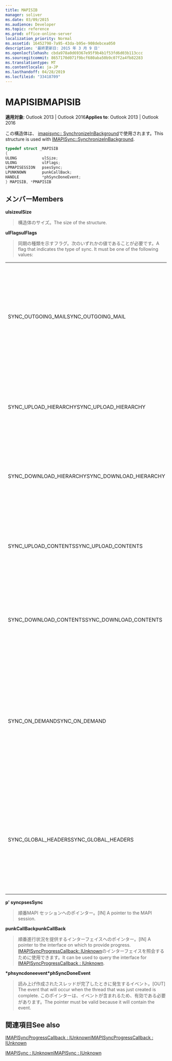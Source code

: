 ```yaml
---
title: MAPISIB
manager: soliver
ms.date: 03/09/2015
ms.audience: Developer
ms.topic: reference
ms.prod: office-online-server
localization_priority: Normal
ms.assetid: 16452798-7a95-43da-b95e-908debcea050
description: '最終更新日: 2015 年 3 月 9 日'
ms.openlocfilehash: cbda978a0d69367e95f9b4b1f53fd6d03b113ccc
ms.sourcegitcommit: 8657170d071f9bcf680aba50b9c07f2a4fb82283
ms.translationtype: MT
ms.contentlocale: ja-JP
ms.lasthandoff: 04/28/2019
ms.locfileid: "33418709"
---
```

# <a name="mapisib"></a><span data-ttu-id="9f2c4-103">MAPISIB</span><span class="sxs-lookup"><span data-stu-id="9f2c4-103">MAPISIB</span></span>

  
  
<span data-ttu-id="9f2c4-104">**適用対象**: Outlook 2013 | Outlook 2016</span><span class="sxs-lookup"><span data-stu-id="9f2c4-104">**Applies to**: Outlook 2013 | Outlook 2016</span></span> 
  
<span data-ttu-id="9f2c4-105">この構造体は、 [imapisync:: SynchronizeInBackground](imapisyncsynchronizeinbackground.md)で使用されます。</span><span class="sxs-lookup"><span data-stu-id="9f2c4-105">This structure is used with [IMAPISync::SynchronizeInBackground](imapisyncsynchronizeinbackground.md).</span></span>
  
```cpp
typedef struct _MAPISIB
{
ULONG           ulSize;                
ULONG           ulFlags;
LPMAPISESSION   psesSync;
LPUNKNOWN       punkCallBack;
HANDLE          *phSyncDoneEvent;    
} MAPISIB, *PMAPISIB
```

## <a name="members"></a><span data-ttu-id="9f2c4-106">メンバー</span><span class="sxs-lookup"><span data-stu-id="9f2c4-106">Members</span></span>

 <span data-ttu-id="9f2c4-107">**ulsize**</span><span class="sxs-lookup"><span data-stu-id="9f2c4-107">**ulSize**</span></span>
  
> <span data-ttu-id="9f2c4-108">構造体のサイズ。</span><span class="sxs-lookup"><span data-stu-id="9f2c4-108">The size of the structure.</span></span>
    
 <span data-ttu-id="9f2c4-109">**ulFlags**</span><span class="sxs-lookup"><span data-stu-id="9f2c4-109">**ulFlags**</span></span>
  
> <span data-ttu-id="9f2c4-110">同期の種類を示すフラグ。次のいずれかの値であることが必要です。</span><span class="sxs-lookup"><span data-stu-id="9f2c4-110">A flag that indicates the type of sync. It must be one of the following values:</span></span>
    
||||
|:-----|:-----|:-----|
|<span data-ttu-id="9f2c4-111">SYNC_OUTGOING_MAIL</span><span class="sxs-lookup"><span data-stu-id="9f2c4-111">SYNC_OUTGOING_MAIL</span></span>  <br/> |<span data-ttu-id="9f2c4-112">0x00000200</span><span class="sxs-lookup"><span data-stu-id="9f2c4-112">0x00000200</span></span>  <br/> |<span data-ttu-id="9f2c4-113">メッセージをサーバーに送信します (現在は使用されていません)。</span><span class="sxs-lookup"><span data-stu-id="9f2c4-113">Send the message to the server (not currently in use).</span></span>  <br/> |
|<span data-ttu-id="9f2c4-114">SYNC_UPLOAD_HIERARCHY</span><span class="sxs-lookup"><span data-stu-id="9f2c4-114">SYNC_UPLOAD_HIERARCHY</span></span>  <br/> |<span data-ttu-id="9f2c4-115">0x00000001</span><span class="sxs-lookup"><span data-stu-id="9f2c4-115">0x00000001</span></span>  <br/> |<span data-ttu-id="9f2c4-116">サーバーに対して階層の変更を行います。</span><span class="sxs-lookup"><span data-stu-id="9f2c4-116">Push hierarchy changes to the server.</span></span>  <br/> |
|<span data-ttu-id="9f2c4-117">SYNC_DOWNLOAD_HIERARCHY</span><span class="sxs-lookup"><span data-stu-id="9f2c4-117">SYNC_DOWNLOAD_HIERARCHY</span></span>  <br/> |<span data-ttu-id="9f2c4-118">0x00000002</span><span class="sxs-lookup"><span data-stu-id="9f2c4-118">0x00000002</span></span>  <br/> |<span data-ttu-id="9f2c4-119">サーバーから階層の変更を取得します。</span><span class="sxs-lookup"><span data-stu-id="9f2c4-119">Pull hierarchy changes from server.</span></span>  <br/> |
|<span data-ttu-id="9f2c4-120">SYNC_UPLOAD_CONTENTS</span><span class="sxs-lookup"><span data-stu-id="9f2c4-120">SYNC_UPLOAD_CONTENTS</span></span>  <br/> |<span data-ttu-id="9f2c4-121">0x00000040</span><span class="sxs-lookup"><span data-stu-id="9f2c4-121">0x00000040</span></span>  <br/> |<span data-ttu-id="9f2c4-122">メッセージの変更をサーバーにプッシュします。</span><span class="sxs-lookup"><span data-stu-id="9f2c4-122">Push message changes to server.</span></span>  <br/> |
|<span data-ttu-id="9f2c4-123">SYNC_DOWNLOAD_CONTENTS</span><span class="sxs-lookup"><span data-stu-id="9f2c4-123">SYNC_DOWNLOAD_CONTENTS</span></span>  <br/> |<span data-ttu-id="9f2c4-124">0x00000080</span><span class="sxs-lookup"><span data-stu-id="9f2c4-124">0x00000080</span></span>  <br/> |<span data-ttu-id="9f2c4-125">サーバーからメッセージの変更を取得します。</span><span class="sxs-lookup"><span data-stu-id="9f2c4-125">Pull message changes from server.</span></span>  <br/> |
|<span data-ttu-id="9f2c4-126">SYNC_ON_DEMAND</span><span class="sxs-lookup"><span data-stu-id="9f2c4-126">SYNC_ON_DEMAND</span></span>  <br/> |<span data-ttu-id="9f2c4-127">0x20000000</span><span class="sxs-lookup"><span data-stu-id="9f2c4-127">0x20000000</span></span>  <br/> |<span data-ttu-id="9f2c4-128">同期はユーザーによって開始され、より高い優先度である必要があります。</span><span class="sxs-lookup"><span data-stu-id="9f2c4-128">The sync was initiated by the user and should be a higher priority.</span></span>  <br/> |
|<span data-ttu-id="9f2c4-129">SYNC_GLOBAL_HEADERS</span><span class="sxs-lookup"><span data-stu-id="9f2c4-129">SYNC_GLOBAL_HEADERS</span></span>  <br/> |<span data-ttu-id="9f2c4-130">0x02000000</span><span class="sxs-lookup"><span data-stu-id="9f2c4-130">0x02000000</span></span>  <br/> |<span data-ttu-id="9f2c4-131">完全な本文ではなく、ヘッダーのみを同期する必要があります。</span><span class="sxs-lookup"><span data-stu-id="9f2c4-131">Should only sync headers and not full bodies.</span></span>  <br/> |
   
 <span data-ttu-id="9f2c4-132">**p' sync**</span><span class="sxs-lookup"><span data-stu-id="9f2c4-132">**psesSync**</span></span>
  
> <span data-ttu-id="9f2c4-133">順番MAPI セッションへのポインター。</span><span class="sxs-lookup"><span data-stu-id="9f2c4-133">[IN] A pointer to the MAPI session.</span></span>
    
 <span data-ttu-id="9f2c4-134">**punkCallBack**</span><span class="sxs-lookup"><span data-stu-id="9f2c4-134">**punkCallBack**</span></span>
  
> <span data-ttu-id="9f2c4-135">順番進行状況を提供するインターフェイスへのポインター。</span><span class="sxs-lookup"><span data-stu-id="9f2c4-135">[IN] A pointer to the interface on which to provide progress.</span></span> <span data-ttu-id="9f2c4-136">[IMAPISyncProgressCallback: IUnknown](imapisyncprogresscallbackiunknown.md)のインターフェイスを照会するために使用できます。</span><span class="sxs-lookup"><span data-stu-id="9f2c4-136">It can be used to query the interface for [IMAPISyncProgressCallback : IUnknown](imapisyncprogresscallbackiunknown.md).</span></span>
    
 <span data-ttu-id="9f2c4-137">**\*phsyncdoneevent**</span><span class="sxs-lookup"><span data-stu-id="9f2c4-137">**\*phSyncDoneEvent**</span></span>
  
> <span data-ttu-id="9f2c4-138">読み上げ作成されたスレッドが完了したときに発生するイベント。</span><span class="sxs-lookup"><span data-stu-id="9f2c4-138">[OUT] The event that will occur when the thread that was just created is complete.</span></span> <span data-ttu-id="9f2c4-139">このポインターは、イベントが含まれるため、有効である必要があります。</span><span class="sxs-lookup"><span data-stu-id="9f2c4-139">The pointer must be valid because it will contain the event.</span></span>
    
## <a name="see-also"></a><span data-ttu-id="9f2c4-140">関連項目</span><span class="sxs-lookup"><span data-stu-id="9f2c4-140">See also</span></span>



[<span data-ttu-id="9f2c4-141">IMAPISyncProgressCallback : IUnknown</span><span class="sxs-lookup"><span data-stu-id="9f2c4-141">IMAPISyncProgressCallback : IUnknown</span></span>](imapisyncprogresscallbackiunknown.md)
  
[<span data-ttu-id="9f2c4-142">IMAPISync : IUnknown</span><span class="sxs-lookup"><span data-stu-id="9f2c4-142">IMAPISync : IUnknown</span></span>](imapisynciunknown.md)

